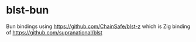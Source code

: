 # blst-bun
Bun bindings using https://github.com/ChainSafe/blst-z which is Zig binding of https://github.com/supranational/blst
